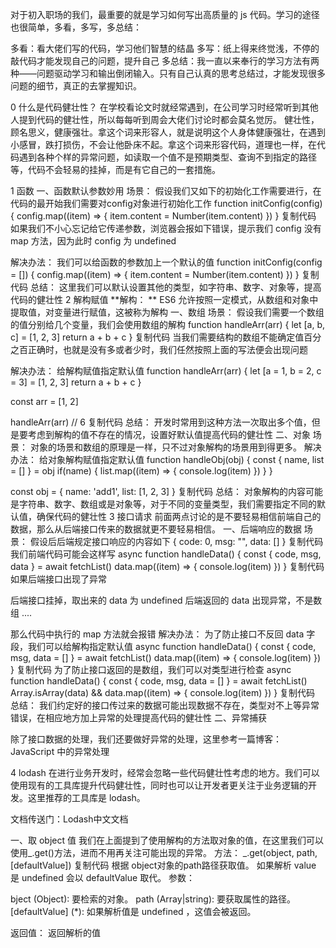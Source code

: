 对于初入职场的我们，最重要的就是学习如何写出高质量的 js 代码。学习的途径也很简单，多看，多写，多总结：

多看：看大佬们写的代码，学习他们智慧的结晶
多写：纸上得来终觉浅，不停的敲代码才能发现自己的问题，提升自己
多总结：我一直以来奉行的学习方法有两种——问题驱动学习和输出倒闭输入。只有自己认真的思考总结过，才能发现很多问题的细节，真正的去掌握知识。

0 什么是代码健壮性？
在学校看论文时就经常遇到，在公司学习时经常听到其他人提到代码的健壮性，所以每每听到周会大佬们讨论时都会莫名觉厉。
健壮性，顾名思义，健康强壮。拿这个词来形容人，就是说明这个人身体健康强壮，在遇到小感冒，跌打损伤，不会让他卧床不起。拿这个词来形容代码，道理也一样，在代码遇到各种个样的异常问题，如读取一个值不是预期类型、查询不到指定的路径等，代码不会轻易的挂掉，而是有它自己的一套措施。

1 函数
一、函数默认参数妙用
场景：
假设我们又如下的初始化工作需要进行，在代码的最开始我们需要对config对象进行初始化工作
function initConfig(config) {
    config.map((item) => {
        item.content = Number(item.content)
    })
}
复制代码
如果我们不小心忘记给它传递参数，浏览器会报如下错误，提示我们 config 没有 map 方法，因为此时 config 为 undefined

解决办法：
我们可以给函数的参数加上一个默认的值
function initConfig(config = []) {
    config.map((item) => {
        item.content = Number(item.content)
    })
}
复制代码
总结：
这里我们可以默认设置其他的类型，如字符串、数字、对象等，提高代码的健壮性
2 解构赋值
**解构： **  ES6 允许按照一定模式，从数组和对象中提取值，对变量进行赋值，这被称为解构
一、数组
场景：
假设我们需要一个数组的值分别给几个变量，我们会使用数组的解构
function handleArr(arr) {
    let [a, b, c] = [1, 2, 3]
    return a + b + c
}
复制代码
当我们需要结构的数组不能确定值百分之百正确时，也就是没有多或者少时，我们任然按照上面的写法便会出现问题

解决办法：
给解构赋值指定默认值
function handleArr(arr) {
    let [a = 1, b = 2, c = 3] = [1, 2, 3]
    return a + b + c
}

const arr = [1, 2]

handleArr(arr)	// 6
复制代码
总结：
开发时常用到这种方法一次取出多个值，但是要考虑到解构的值不存在的情况，设置好默认值提高代码的健壮性
二、对象
场景：
对象的场景和数组的原理是一样，只不过对象解构的场景用到得更多。
解决办法：
给对象解构赋值指定默认值
function handleObj(obj) {
  const { name, list = [] } = obj
  if(name) {
    list.map((item) => {
      console.log(item)
    })
  }
}

const obj = {
  name: 'add1',
  list: [1, 2, 3]
}
复制代码
总结：
对象解构的内容可能是字符串、数字、数组或是对象等，对于不同的变量类型，我们需要指定不同的默认值，确保代码的健壮性
3 接口请求
前面两点讨论的是不要轻易相信前端自己的数据，那么从后端接口传来的数据就更不要轻易相信。
一、后端响应的数据
场景：
假设后后端规定接口响应的内容如下
{
  code: 0,
  msg: "",
  data: []
}
复制代码
我们前端代码可能会这样写
async function handleData() {
  const { code, msg, data }  = await fetchList()
  data.map((item) => {
    console.log(item)
  })
}
复制代码
如果后端接口出现了异常

后端接口挂掉，取出来的 data 为 undefined
后端返回的 data 出现异常，不是数组
....

那么代码中执行的 map 方法就会报错
解决办法：
为了防止接口不反回 data 字段，我们可以给解构指定默认值
async function handleData() {
  const { code, msg, data = [] }  = await fetchList()
  data.map((item) => {
    console.log(item)
  })
}
复制代码
为了防止接口返回的是数组，我们可以对类型进行检查
async function handleData() {
  const { code, msg, data = [] }  = await fetchList()
  Array.isArray(data) && data.map((item) => {
    console.log(item)
  })
}
复制代码
总结：
我们约定好的接口传过来的数据可能出现数据不存在，类型对不上等异常错误，在相应地方加上异常的处理提高代码的健壮性
二、异常捕获

除了接口数据的处理，我们还要做好异常的处理，这里参考一篇博客：JavaScript 中的异常处理

4 lodash
在进行业务开发时，经常会忽略一些代码健壮性考虑的地方。我们可以使用现有的工具库提升代码健壮性，同时也可以让开发者更关注于业务逻辑的开发。这里推荐的工具库是 lodash。

文档传送门：Lodash中文文档

一、取 object 值
我们在上面提到了使用解构的方法取对象的值，在这里我们可以使用_.get()方法，进而不用再关注可能出现的异常。
方法：
_.get(object, path, [defaultValue])
复制代码
根据 object对象的path路径获取值。 如果解析 value 是 undefined 会以 defaultValue 取代。
参数：

bject (Object): 要检索的对象。
path (Array|string): 要获取属性的路径。
[defaultValue] (*): 如果解析值是 undefined ，这值会被返回。

返回值：
返回解析的值
